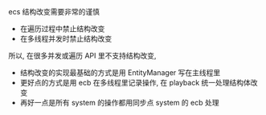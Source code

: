 ecs 结构改变需要非常的谨慎

- 在遍历过程中禁止结构改变
- 在多线程并发时禁止结构改变

所以, 在很多并发或遍历 API 里不支持结构改变, 

- 结构改变的实现最基础的方式是用 EntityManager 写在主线程里
- 更好点的方式是用 ecb 在多线程里记录操作, 在 playback 统一处理结构体改变
- 再好一点是所有 system 的操作都用同步点 system 的 ecb 处理